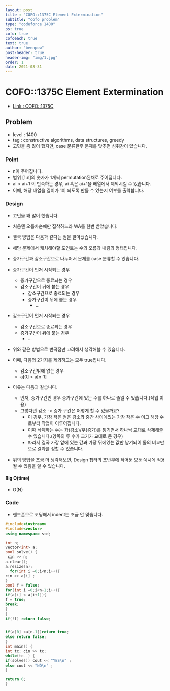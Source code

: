 ```yaml
---
layout: post
title : "COFO::1375C Element Extermination"
subtitle: "cofo problem"
type: "codeforce 1400"
ps: true
cofo: true
cofoeach: true
text: true
author: "beenpow"
post-header: true
header-img: "img/1.jpg"
order: 1
date: 2021-08-31
---
```

# COFO::1375C Element Extermination
- [Link : COFO::1375C](https://codeforces.com/problemset/problem/1375/C)

## Problem 

- level : 1400
- tag : constructive algorithms, data structures, greedy
- 고민을 좀 많이 했지만, case 분류한후 문제를 맞추면 성취감이 있습니다.

### Point
- n이 주어집니다.
- 범위 [1:n]의 숫자가 1개씩 permutation된채로 주어집니다.
- ai < ai+1 이 만족하는 경우, ai 혹은 ai+1을 배열에서 제외시킬 수 있습니다.
- 이때, 해당 배열을 길이가 1이 되도록 만들 수 있는지 여부를 출력합니다.

### Design
- 고민을 꽤 많이 했습니다.
- 처음엔 오름차순에만 집착하느라 WA를 한번 받았습니다.
- 결국 방법은 다음과 같다는 점을 알아냈습니다.
- 해당 문제에서 캐치해야할 포인트는 수의 오름과 내림의 형태입니다.
- 증가구간과 감소구간으로 나누어서 문제를 case 분류할 수 있습니다.
- 증가구간이 먼저 시작되는 경우
  - 증가구간으로 종료되는 경우
  - 감소구간이 뒤에 붙는 경우
    - 감소구간으로 종료되는 경우
    - 증가구간이 뒤에 붙는 경우
      - ...
- 감소구간이 먼저 시작되는 경우
  - 감소구간으로 종료되는 경우
  - 증가구간이 뒤에 붙는 경우
    - ...

- 위와 같은 방법으로 변곡점만 고려해서 생각해볼 수 있습니다.
- 이때, 다음의 2가지를 제외하고는 모두 true입니다.
  - 감소구간밖에 없는 경우
  - a[0] > a[n-1]
- 이유는 다음과 같습니다.
  - 먼저, 증가구간인 경우 증가구간에 있는 수를 하나로 줄일 수 있습니다.(작업 이용)
  - 그렇다면 감소 -> 증가 구간은 어떻게 할 수 있을까요?
    - 이 경우, 가장 작은 점은 감소와 중간 사이에있는 가장 작은 수 이고 해당 수로부터 작업이 이루어집니다.
    - 이때 삭제하는 수는 좌(감소)/우(증가)를 튕기면서 하나씩 교대로 삭제해줄 수 있습니다.(양쪽의 두 수가 크기가 교대로 큰 경우)
    - 따라서 결국 가장 앞에 있는 값과 가장 뒤에있는 값만 남겨되어 둘의 비교만으로 결과를 정할 수 있습니다.
- 위의 방법을 조금 더 생각해보면, Design 챕터의 초반부에 적어둔 모둔 예시에 적용될 수 있음을 알 수 있습니다.

#### Big O(time)
- O(N)

### Code
- 핸드폰으로 코딩해서 indent는 조금 안 맞습니다.

```cpp
#include<iostream>
#include<vector>
using namespace std;

int n;
vector<int> a;
bool solve() {
 cin >> n;
a.clear();
a.resize(n);
  for(int i =0;i<n;i++){
cin >> a[i] ;
}
bool f = false;
for(int i =0;i<n-1;i++){
if(a[i] < a[i+1]){
f = true;
break;
}
} 
if(!f) return false;


if(a[0] <a[n-1])return true;
else return false;
} 
int main() {
int tc; cin >> tc;
while(tc--) {
if(solve()) cout << "YES\n" ;
else cout << "NO\n" ;
} 

return 0;
}
```
